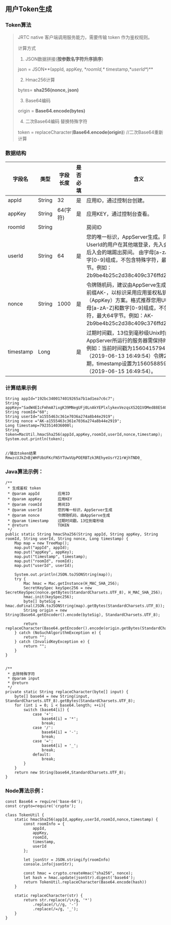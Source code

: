 ## 用户Token生成

### Token算法

>JRTC native 客户端调用服务能力，需要传输 token 作为鉴权规则。
>
>计算方式
>
>1. JSON数据拼接(**按参数名字符升序排序**)
>
>  json = JSON**(appId, appKey, \**roomId,\** timestamp,\**userId\**)**
>
>2. Hmac256计算
>
>  bytes= **sha256(nonce, json)**
>
>3. Base64编码
>
>  origin = **Base64.encode(bytes)**
>
>4. 二次Base64编码 替换特殊字符
>
>  token = replaceCharacter(**Base64.encode(origin)**) //二次Base64重新计算

### 数据结构

| **字段名** | **类型** | **字段长度** | **是否必填** | **含义**                                                     |
| ---------- | -------- | ------------ | --------------- | ------------------------------------------------------------ |
| appId      | String   | 32<img width=250/>           | 是 <img width=250/>              | 应用ID，通过控制台创建。                                     |
| appKey     | String   | 64(字符)    | 是              | 应用KEY，通过控制台查看。                                    |
| roomId     | String   |              |                 | 房间ID                                                       |
| userId     | String   | 64           | 是              | 您的唯一标识，AppServer生成。同一个UserId的用户在其他端登录，先入会的端会被后入会的端踢出房间。 由字母[a-zA-Z]和数字[0-9]组成，不包含特殊字符，最大64字节。例如：2b9be4b25c2d38c409c376ffd2372be1。 |
| nonce      | String   | 1000         | 是              | 令牌随机码，建议由AppServe生成需要加上前缀AK-，以标识采用应用鉴权私钥（AppKey）方案。格式推荐您用UUID，由字母[a-zA-Z]和数字[0-9]组成，不包含特殊字符，最大64字节。例如：AK-2b9be4b25c2d38c409c376ffd2372be1。 |
| timestamp  | Long     |              | 是              | 过期时间戳，13位到毫秒级Unix时间格式，AppServer所运行的服务器需保持时间同步。例如：当前时间戳为1560415794000（2019-06-13 16:49:54）令牌2天后过期，timestamp设置为1560588594000（2019-06-15 16:49:54）。 |

### 计算结果示例

```
String appId="192bc3400174019265a7b1ad1ea7c6c7";
String appKey="SadW4EIcFmhmA7ixgK39MNegUFj0LnAkYEPlxlykexVezqsXS2Q1VOMed88ES4GxTP0Jiqv3pR";
String roomId="60";
String userId="a1555463c361e7036a274a8b44e2919";
String nonce ="AK-a1555463c361e7036a274a8b44e2919";
Long timestamp=7923514036000l;
String token=MacUtil.hmacSha256(appId,appKey,roomId,userId,nonce,timestamp);
System.out.println(token);


//输出token结果
RmwzcUJkZnBjWHFUbUFKcFN5YTUwVUpPOERBTzk3REhyeUsrY21rWjhTND0_
```

### Java算法示例：

```
/**
 * 生成鉴权 token
 * @param appId        应用ID
 * @param appKey       应用KEY
 * @param roomId       房间ID
 * @param userId       您的唯一标识，AppServer生成
 * @param nonce        令牌随机码，由AppServe生成
 * @param timestamp    过期时间戳，13位到毫秒级
 * @return             TOKEN
 */
public static String hmacSha256(String appId, String appKey, String roomId, String userId, String nonce, Long timestamp) {
    Map map = new TreeMap();
    map.put("appId", appId);
    map.put("appKey", appKey);
    map.put("timestamp", timestamp);
    map.put("roomId", roomId);
    map.put("userId", userId);
 
    System.out.println(JSON.toJSONString(map));
    try {
        Mac hmac = Mac.getInstance(H_MAC_SHA_256);
        SecretKeySpec keySpec256 = new SecretKeySpec(nonce.getBytes(StandardCharsets.UTF_8), H_MAC_SHA_256);
        hmac.init(keySpec256);
        byte[] byteSig = hmac.doFinal(JSON.toJSONString(map).getBytes(StandardCharsets.UTF_8));
        String origin = new String(Base64.getEncoder().encode(byteSig), StandardCharsets.UTF_8);
 
        return replaceCharacter(Base64.getEncoder().encode(origin.getBytes(StandardCharsets.UTF_8)));
    } catch (NoSuchAlgorithmException e) {
        return "";
    } catch (InvalidKeyException e) {
        return "";
    }
}
 
 
/**
 * 去除特殊字符
 * @param input
 * @return
 */
private static String replaceCharacter(byte[] input) {
    byte[] base64 = new String(input, StandardCharsets.UTF_8).getBytes(StandardCharsets.UTF_8);
    for (int i = 0; i < base64.length; ++i){
        switch (base64[i]) {
            case '+':
                base64[i] = '*';
                break;
            case '/':
                base64[i] = '-';
                break;
            case '=':
                base64[i] = '_';
                break;
            default:
                break;
        }
    }
    return new String(base64,StandardCharsets.UTF_8);
}
```

### Node算法示例：

````
const Base64 = require('base-64');
const crypto=require('crypto');
 
class TokenUtil {
    static hmacSha256(appId,appKey,userId,roomId,nonce,timestamp) {
        const roomInfo = {
            appId,
            appKey,
            roomId,
            timestamp,
            userId
        };
 
        let jsonStr = JSON.stringify(roomInfo)
        console.info(jsonStr);
 
        const hmac = crypto.createHmac("sha256", nonce);
        let hash = hmac.update(jsonStr).digest('base64');
        return TokenUtil.replaceCharacter(Base64.encode(hash))
    }
 
    static replaceCharacter(str) {
        return str.replace(/\+/g, '*')
            .replace(/\//g, '-')
            .replace(/=/g, '_');
    }
}
````

